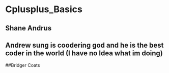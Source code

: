 # Cplusplus_Basics
 
 ## Shane Andrus

 ## Andrew sung is coodering god and he is the best coder in the world (I have no Idea what im doing)
 ##Bridger Coats